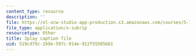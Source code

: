 ```yaml
---
content_type: resource
description: ''
file: https://ol-ocw-studio-app-production.s3.amazonaws.com/courses/5-112-principles-of-chemical-science-fall-2005/519cd79c269e597c914e912f55505bb1_MRJUxK-hhYw.vtt
file_type: application/x-subrip
resourcetype: Other
title: 3play caption file
uid: 519cd79c-269e-597c-914e-912f55505bb1
---
```

